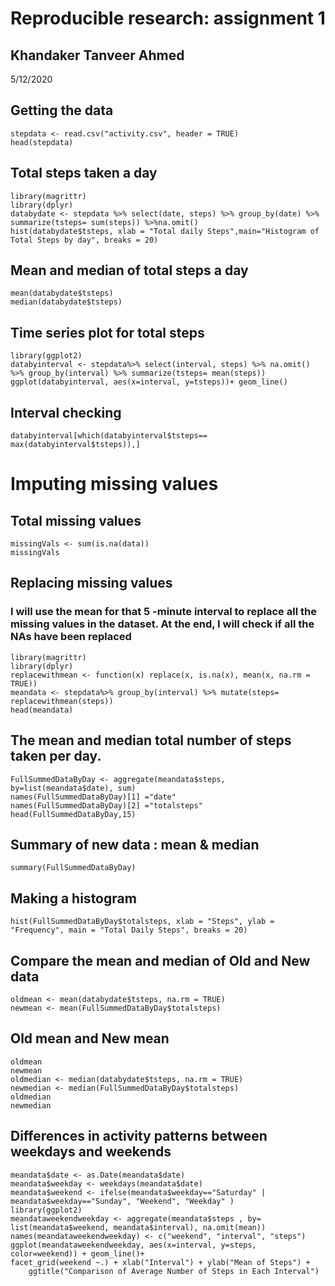 
# Reproducible research: assignment 1
## Khandaker Tanveer Ahmed
5/12/2020

## Getting the data
```{r}
stepdata <- read.csv("activity.csv", header = TRUE)
head(stepdata)
```

## Total steps taken a day
```{r steps}
library(magrittr)
library(dplyr)
databydate <- stepdata %>% select(date, steps) %>% group_by(date) %>% summarize(tsteps= sum(steps)) %>%na.omit()
hist(databydate$tsteps, xlab = "Total daily Steps",main="Histogram of Total Steps by day", breaks = 20)
```

## Mean and median of total steps a day
```{r}
mean(databydate$tsteps)
median(databydate$tsteps)
```

## Time series plot for total steps
```{r time series}
library(ggplot2)
databyinterval <- stepdata%>% select(interval, steps) %>% na.omit() %>% group_by(interval) %>% summarize(tsteps= mean(steps)) 
ggplot(databyinterval, aes(x=interval, y=tsteps))+ geom_line()
```

## Interval checking
```{r interval}
databyinterval[which(databyinterval$tsteps== max(databyinterval$tsteps)),]
```

# Imputing missing values
## Total missing values
```{r}
missingVals <- sum(is.na(data))
missingVals
```

## Replacing missing values
### I will use the mean for that 5 -minute interval to replace all the missing values in the dataset. At the end, I will check if all the NAs have been replaced
```{r}
library(magrittr)
library(dplyr)
replacewithmean <- function(x) replace(x, is.na(x), mean(x, na.rm = TRUE))
meandata <- stepdata%>% group_by(interval) %>% mutate(steps= replacewithmean(steps))
head(meandata)
```

## The mean and median total number of steps taken per day.
```{r}
FullSummedDataByDay <- aggregate(meandata$steps, by=list(meandata$date), sum)
names(FullSummedDataByDay)[1] ="date"
names(FullSummedDataByDay)[2] ="totalsteps"
head(FullSummedDataByDay,15)
```

## Summary of new data : mean & median
```{r}
summary(FullSummedDataByDay)
```

## Making a histogram
```{r}
hist(FullSummedDataByDay$totalsteps, xlab = "Steps", ylab = "Frequency", main = "Total Daily Steps", breaks = 20)
```

## Compare the mean and median of Old and New data
```{r}
oldmean <- mean(databydate$tsteps, na.rm = TRUE)
newmean <- mean(FullSummedDataByDay$totalsteps)
```

## Old mean and New mean
```{r}
oldmean
newmean
oldmedian <- median(databydate$tsteps, na.rm = TRUE)
newmedian <- median(FullSummedDataByDay$totalsteps)
oldmedian
newmedian
```

## Differences in activity patterns between weekdays and weekends
```{r differences}
meandata$date <- as.Date(meandata$date)
meandata$weekday <- weekdays(meandata$date)
meandata$weekend <- ifelse(meandata$weekday=="Saturday" | meandata$weekday=="Sunday", "Weekend", "Weekday" )
library(ggplot2)
meandataweekendweekday <- aggregate(meandata$steps , by= list(meandata$weekend, meandata$interval), na.omit(mean))
names(meandataweekendweekday) <- c("weekend", "interval", "steps")
ggplot(meandataweekendweekday, aes(x=interval, y=steps, color=weekend)) + geom_line()+
facet_grid(weekend ~.) + xlab("Interval") + ylab("Mean of Steps") +
    ggtitle("Comparison of Average Number of Steps in Each Interval")
```
